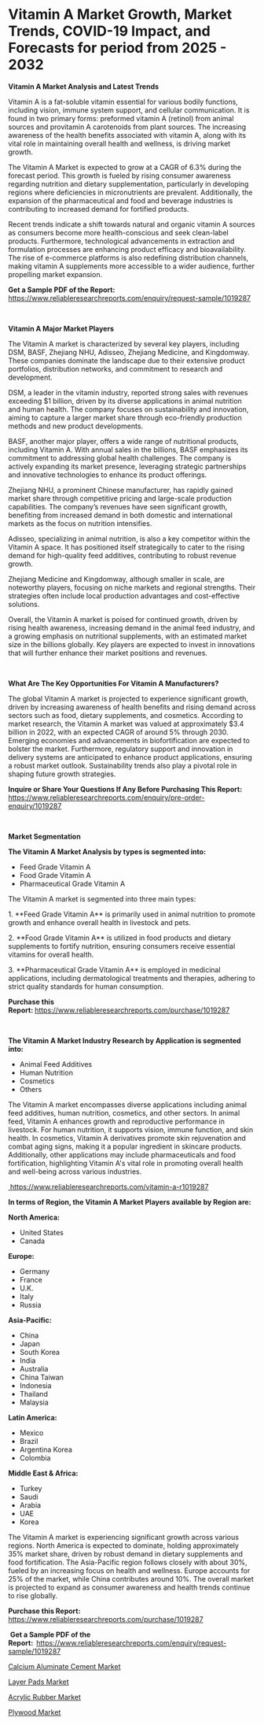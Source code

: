 <p><h1>Vitamin A Market Growth, Market Trends, COVID-19 Impact, and Forecasts for period from 2025 - 2032</h1></p><p><strong>Vitamin A Market Analysis and Latest Trends</strong></p>
<p><p>Vitamin A is a fat-soluble vitamin essential for various bodily functions, including vision, immune system support, and cellular communication. It is found in two primary forms: preformed vitamin A (retinol) from animal sources and provitamin A carotenoids from plant sources. The increasing awareness of the health benefits associated with vitamin A, along with its vital role in maintaining overall health and wellness, is driving market growth.</p><p>The Vitamin A Market is expected to grow at a CAGR of 6.3% during the forecast period. This growth is fueled by rising consumer awareness regarding nutrition and dietary supplementation, particularly in developing regions where deficiencies in micronutrients are prevalent. Additionally, the expansion of the pharmaceutical and food and beverage industries is contributing to increased demand for fortified products. </p><p>Recent trends indicate a shift towards natural and organic vitamin A sources as consumers become more health-conscious and seek clean-label products. Furthermore, technological advancements in extraction and formulation processes are enhancing product efficacy and bioavailability. The rise of e-commerce platforms is also redefining distribution channels, making vitamin A supplements more accessible to a wider audience, further propelling market expansion.</p></p>
<p><strong>Get a Sample PDF of the Report:&nbsp;</strong> <a href="https://www.reliableresearchreports.com/enquiry/request-sample/1019287?utm_campaign=83&utm_medium=2&utm_source=Github&utm_content=ia&utm_term=31012025&utm_id=vitamin-a">https://www.reliableresearchreports.com/enquiry/request-sample/1019287</a></p>
<p>&nbsp;</p>
<p><strong>Vitamin A Major Market Players</strong></p>
<p><p>The Vitamin A market is characterized by several key players, including DSM, BASF, Zhejiang NHU, Adisseo, Zhejiang Medicine, and Kingdomway. These companies dominate the landscape due to their extensive product portfolios, distribution networks, and commitment to research and development.</p><p>DSM, a leader in the vitamin industry, reported strong sales with revenues exceeding $1 billion, driven by its diverse applications in animal nutrition and human health. The company focuses on sustainability and innovation, aiming to capture a larger market share through eco-friendly production methods and new product developments.</p><p>BASF, another major player, offers a wide range of nutritional products, including Vitamin A. With annual sales in the billions, BASF emphasizes its commitment to addressing global health challenges. The company is actively expanding its market presence, leveraging strategic partnerships and innovative technologies to enhance its product offerings.</p><p>Zhejiang NHU, a prominent Chinese manufacturer, has rapidly gained market share through competitive pricing and large-scale production capabilities. The company’s revenues have seen significant growth, benefiting from increased demand in both domestic and international markets as the focus on nutrition intensifies.</p><p>Adisseo, specializing in animal nutrition, is also a key competitor within the Vitamin A space. It has positioned itself strategically to cater to the rising demand for high-quality feed additives, contributing to robust revenue growth.</p><p>Zhejiang Medicine and Kingdomway, although smaller in scale, are noteworthy players, focusing on niche markets and regional strengths. Their strategies often include local production advantages and cost-effective solutions.</p><p>Overall, the Vitamin A market is poised for continued growth, driven by rising health awareness, increasing demand in the animal feed industry, and a growing emphasis on nutritional supplements, with an estimated market size in the billions globally. Key players are expected to invest in innovations that will further enhance their market positions and revenues.</p></p>
<p>&nbsp;</p>
<p><strong>What Are The Key Opportunities For Vitamin A Manufacturers?</strong></p>
<p><p>The global Vitamin A market is projected to experience significant growth, driven by increasing awareness of health benefits and rising demand across sectors such as food, dietary supplements, and cosmetics. According to market research, the Vitamin A market was valued at approximately $3.4 billion in 2022, with an expected CAGR of around 5% through 2030. Emerging economies and advancements in biofortification are expected to bolster the market. Furthermore, regulatory support and innovation in delivery systems are anticipated to enhance product applications, ensuring a robust market outlook. Sustainability trends also play a pivotal role in shaping future growth strategies.</p></p>
<p><strong>Inquire or Share Your Questions If Any Before Purchasing This Report:</strong> <a href="https://www.reliableresearchreports.com/enquiry/pre-order-enquiry/1019287?utm_campaign=83&utm_medium=2&utm_source=Github&utm_content=ia&utm_term=31012025&utm_id=vitamin-a">https://www.reliableresearchreports.com/enquiry/pre-order-enquiry/1019287</a></p>
<p>&nbsp;</p>
<p><strong>Market Segmentation</strong></p>
<p><strong>The Vitamin A Market Analysis by types is segmented into:</strong></p>
<p><ul><li>Feed Grade Vitamin A</li><li>Food Grade Vitamin A</li><li>Pharmaceutical Grade Vitamin A</li></ul></p>
<p><p>The Vitamin A market is segmented into three main types: </p><p>1. **Feed Grade Vitamin A** is primarily used in animal nutrition to promote growth and enhance overall health in livestock and pets.</p><p>2. **Food Grade Vitamin A** is utilized in food products and dietary supplements to fortify nutrition, ensuring consumers receive essential vitamins for overall health.</p><p>3. **Pharmaceutical Grade Vitamin A** is employed in medicinal applications, including dermatological treatments and therapies, adhering to strict quality standards for human consumption.</p></p>
<p><strong>Purchase this Report:&nbsp;</strong><a href="https://www.reliableresearchreports.com/purchase/1019287?utm_campaign=83&utm_medium=2&utm_source=Github&utm_content=ia&utm_term=31012025&utm_id=vitamin-a">https://www.reliableresearchreports.com/purchase/1019287</a></p>
<p>&nbsp;</p>
<p><strong>The Vitamin A Market Industry Research by Application is segmented into:</strong></p>
<p><ul><li>Animal Feed Additives</li><li>Human Nutrition</li><li>Cosmetics</li><li>Others</li></ul></p>
<p><p>The Vitamin A market encompasses diverse applications including animal feed additives, human nutrition, cosmetics, and other sectors. In animal feed, Vitamin A enhances growth and reproductive performance in livestock. For human nutrition, it supports vision, immune function, and skin health. In cosmetics, Vitamin A derivatives promote skin rejuvenation and combat aging signs, making it a popular ingredient in skincare products. Additionally, other applications may include pharmaceuticals and food fortification, highlighting Vitamin A's vital role in promoting overall health and well-being across various industries.</p></p>
<p><a href="https://www.reliableresearchreports.com/vitamin-a-r1019287?utm_campaign=83&utm_medium=2&utm_source=Github&utm_content=ia&utm_term=31012025&utm_id=vitamin-a">&nbsp;https://www.reliableresearchreports.com/vitamin-a-r1019287</a></p>
<p><strong>In terms of Region, the Vitamin A Market Players available by Region are:</strong></p>
<p>
    <p> <strong> North America: </strong>
        <ul>
            <li>United States</li>
            <li>Canada</li>
        </ul>
        </p> 
    <p> <strong> Europe: </strong>
        <ul>
            <li>Germany</li>
            <li>France</li>
            <li>U.K.</li>
            <li>Italy</li>
            <li>Russia</li>
        </ul>
        </p> 
    <p> <strong> Asia-Pacific: </strong>
        <ul>
            <li>China</li>
            <li>Japan</li>
            <li>South Korea</li>
            <li>India</li>
            <li>Australia</li>
            <li>China Taiwan</li>
            <li>Indonesia</li>
            <li>Thailand</li>
            <li>Malaysia</li>
        </ul>
        </p> 
    <p> <strong> Latin America: </strong>
        <ul>
            <li>Mexico</li>
            <li>Brazil</li>
            <li>Argentina Korea</li>
            <li>Colombia</li>
        </ul>
        </p> 
    <p> <strong> Middle East & Africa: </strong>
        <ul>
            <li>Turkey</li>
            <li>Saudi</li>
            <li>Arabia</li>
            <li>UAE</li>
            <li>Korea</li>
        </ul>
    </p>
    </p>
<p><p>The Vitamin A market is experiencing significant growth across various regions. North America is expected to dominate, holding approximately 35% market share, driven by robust demand in dietary supplements and food fortification. The Asia-Pacific region follows closely with about 30%, fueled by an increasing focus on health and wellness. Europe accounts for 25% of the market, while China contributes around 10%. The overall market is projected to expand as consumer awareness and health trends continue to rise globally.</p></p>
<p><strong>Purchase this Report: </strong><a href="https://www.reliableresearchreports.com/purchase/1019287?utm_campaign=83&utm_medium=2&utm_source=Github&utm_content=ia&utm_term=31012025&utm_id=vitamin-a">https://www.reliableresearchreports.com/purchase/1019287</a></p>
<p>&nbsp;<strong>Get a Sample PDF of the Report:&nbsp;&nbsp;</strong><a href="https://www.reliableresearchreports.com/enquiry/request-sample/1019287?utm_campaign=83&utm_medium=2&utm_source=Github&utm_content=ia&utm_term=31012025&utm_id=vitamin-a">https://www.reliableresearchreports.com/enquiry/request-sample/1019287</a></p>
<p><strong></strong></p>
<p><p><a href="https://github.com/mharielmesa/Market-Research-Report-List-5/blob/main/calcium-aluminate-cement-market.md?utm_campaign=83&utm_medium=2&utm_source=Github&utm_content=ia&utm_term=31012025&utm_id=vitamin-a">Calcium Aluminate Cement Market</a></p><p><a href="https://github.com/slmagaddam/Market-Research-Report-List-1/blob/main/layer-pads-market.md?utm_campaign=83&utm_medium=2&utm_source=Github&utm_content=ia&utm_term=31012025&utm_id=vitamin-a">Layer Pads Market</a></p><p><a href="https://github.com/chkrselia/Market-Research-Report-List-1/blob/main/acrylic-rubber-market.md?utm_campaign=83&utm_medium=2&utm_source=Github&utm_content=ia&utm_term=31012025&utm_id=vitamin-a">Acrylic Rubber Market</a></p><p><a href="https://github.com/moazugavate/Market-Research-Report-List-1/blob/main/plywood-market.md?utm_campaign=83&utm_medium=2&utm_source=Github&utm_content=ia&utm_term=31012025&utm_id=vitamin-a">Plywood Market</a></p></p>